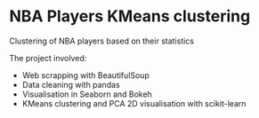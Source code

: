 # NBA Players KMeans clustering

Clustering of NBA players based on their statistics

The project involved:
- Web scrapping with BeautifulSoup
- Data cleaning with pandas
- Visualisation in Seaborn and Bokeh 
- KMeans clustering and PCA 2D visualisation with scikit-learn
